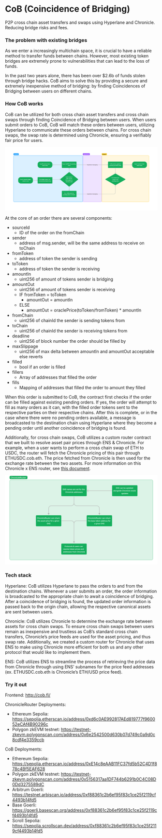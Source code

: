 # CoB (Coincidence of Bridging)

P2P cross chain asset transfers and swaps using Hyperlane and Chronicle. Reducing bridge risks and fees.

### The problem with existing bridges

As we enter a increasingly multichain space, it is crucial to have a reliable method to transfer funds between chains. However, most existing token bridges are extremely prone to vulnerabilities that can lead to the loss of funds.

In the past two years alone, there has been over $2.6b of funds stolen through bridge hacks. CoB aims to solve this by providing a secure and extremely inexpensive method of bridging: by finding Coincidences of Bridging between users on different chains.

### How CoB works

CoB can be utilized for both cross chain asset transfers and cross chain swaps through finding Coincidence of Bridging between users. When users submit orders to CoB, CoB will match these orders between users, utilizing Hyperlane to communicate these orders between chains. For cross chain swaps, the swap rate is determined using Chronicle, ensuring a verifiably fair price for users.

![Alt text](./assets/CoBContractFlow.png)

At the core of an order there are several components:

- sourceId
    - ID of the order on the  fromChain
- sender
    - address of msg.sender, will be the same address to receive on toChain
- fromToken
    - address of token the sender is sending
- toToken
    - address of token the sender is receiving
- amountIn
    - uint256 of amount of tokens sender is bridging
- amountOut
    - uint256 of amount of tokens sender is receiving
    - IF fromToken = toToken
        - amountOut = amountIn
    - ELSE
        - amountOut = oraclePrice(toToken/fromToken) * amountIn
- fromChain
    - uint256 of chainId the sender is sending tokens from
- toChain
    - uint256 of chainId the sender is receiving tokens from
- deadline
    - uint256 of block number the order should be filled by
- maxSlippage
    - uint256 of max delta between amountIn and amountOut acceptable else reverts
- filled
    - bool if an order is filled
- fillers
    - Array of addresses that filled the order
- fills
    - Mapping of addresses that filled the order to amount they filled

When this order is submitted to CoB, the contract first checks if the order can be filled against existing pending orders. If yes, the order will attempt to fill as many orders as it can, with the filled order tokens sent to the respective parties on their respective chains. After this is complete, or in the case where there were no pending orders available, a message is broadcasted to the destination chain using Hyperlane where they become a pending order until another coincidence of bridging is found.

Additionally, for cross chain swaps, CoB utilizes a custom router contract that we built to resolve asset pair prices through ENS & Chronicle. For example, when a user wants to perform a cross chain swap of ETH to USDC, the router will fetch the Chronicle pricing of this pair through ETHUSDC.cob.eth. The price fetched from Chronicle is then used for the exchange rate between the two assets. For more information on this Chronicle x ENS router, see [this document](/ChronicleRouter.md).

![Alt text](./assets/ChronicleRouter.png)

### Tech stack

Hyperlane: CoB utilizes Hyperlane to pass the orders to and from the destination chains. Whenever a user submits an order, the order information is broadcasted to the appropriate chain to await a coincidence of bridging. After a coincidence of bridging is found, the updated order information is passed back to the origin chain, allowing the respective canonical assets are sent between users.

Chronicle: CoB utilizes Chronicle to determine the exchange rate between assets for cross chain swaps. To ensure cross chain swaps between users remain as inexpensive and trustless as CoB’s standard cross chain transfers, Chronicle’s price feeds are used for the asset pricing, and thus swap rate. Additionally, we created a custom router for Chronicle that uses ENS to make using Chronicle more efficient for both us and any other protocol that would like to implement them.

ENS: CoB utilizes ENS to streamline the process of retrieving the price data from Chronicle through using ENS’ subnames for the price feed addresses (ex. ETHUSDC.cob.eth is Chronicle’s ETH/USD price feed).

### Try it out

Frontend: http://cob.fi/

ChronicleRouter Deployments: 

- Ethereum Sepolia: https://sepolia.etherscan.io/address/0xd6c0AE992817AEd819777f960052eCAf4B90296c
- Polygon zkEVM testnet: https://testnet-zkevm.polygonscan.com/address/0x6e2542500d630b07d749c0a9d0c8cdf4e3359ccb

CoB Deployments:

- Ethereum Sepolia: https://sepolia.etherscan.io/address/0xE14c8eAAB11FC37fd5b52C4D1f878c4Bf5EAF628
- Polygon zkEVM testnet: https://testnet-zkevm.polygonscan.com/address/0x5156317aa1DF744b6291b0C4C08D0Dd3275589dC
- Arbitrum Goerli: https://testnet.arbiscan.io/address/0xf88361c2b6ef95f83c1ce25f2119cf4493b14fd5
- Base Goerli: https://goerli.basescan.org/address/0xf88361c2b6ef95f83c1ce25f2119cf4493b14fd5
- Scroll Sepolia: https://sepolia.scrollscan.dev/address/0xf88361c2b6ef95f83c1ce25f2119cf4493b14fd5
